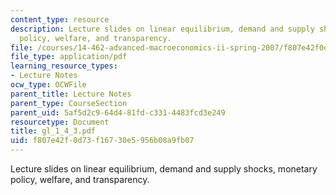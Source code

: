 ```yaml
---
content_type: resource
description: Lecture slides on linear equilibrium, demand and supply shocks, monetary
  policy, welfare, and transparency.
file: /courses/14-462-advanced-macroeconomics-ii-spring-2007/f807e42f0d73f16730e5956b08a9fb07_gl_1_4_3.pdf
file_type: application/pdf
learning_resource_types:
- Lecture Notes
ocw_type: OCWFile
parent_title: Lecture Notes
parent_type: CourseSection
parent_uid: 5af5d2c9-64d4-81fd-c331-4483fcd3e249
resourcetype: Document
title: gl_1_4_3.pdf
uid: f807e42f-0d73-f167-30e5-956b08a9fb07
---
```

Lecture slides on linear equilibrium, demand and supply shocks, monetary policy, welfare, and transparency.

